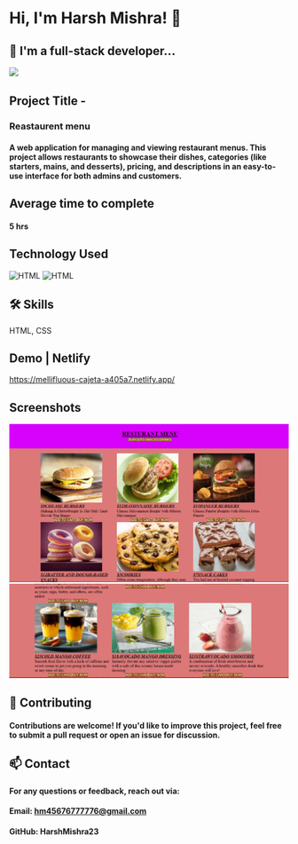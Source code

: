 # Hi, I'm Harsh Mishra! 👋


## 🚀 I'm a full-stack developer...
<img src="https://user-images.githubusercontent.com/73097560/115834477-dbab4500-a447-11eb-908a-139a6edaec5c.gif">

## Project Title - 
### Reastaurent menu


#### A web application for managing and viewing restaurant menus. This project allows restaurants to showcase their dishes, categories (like starters, mains, and desserts), pricing, and descriptions in an easy-to-use interface for both admins and customers.

## Average time to complete
#### 5 hrs


## Technology Used



![HTML](https://img.shields.io/badge/FirstTech-HTML-blue)
![HTML](https://img.shields.io/badge/SecondTech-CSS-black)

## 🛠 Skills
HTML, CSS

## Demo | Netlify
https://mellifluous-cajeta-a405a7.netlify.app/

## Screenshots
![alt](./Image//image.png)
![alt](./Image/image%20copy.png)

## 🤝 Contributing

#### Contributions are welcome! If you'd like to improve this project, feel free to submit a pull request or open an issue for discussion.



## 📫 Contact
#### For any questions or feedback, reach out via:

#### **Email:** hm45676777776@gmail.com
#### **GitHub:** HarshMishra23

